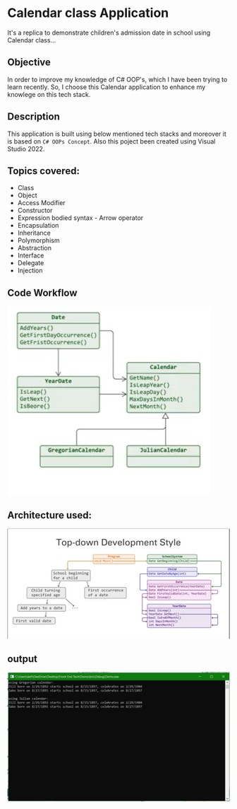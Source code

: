# Calendar class Application
It's a replica to demonstrate children's admission date in school using Calendar class...


## Objective
In order to improve my knowledge of C# OOP's, which I have been trying to learn recently. So, I choose this Calendar application to enhance my knowlege on this tech stack.


## Description
This application is built using below mentioned tech stacks and moreover it is based on  `C# OOPs Concept`. Also this poject been created using Visual Studio 2022.


## Topics covered:
* Class
* Object
* Access Modifier
* Constructor
* Expression bodied syntax - Arrow operator
* Encapsulation
* Inheritance
* Polymorphism
* Abstraction
* Interface
* Delegate
* Injection


## Code Workflow
<img src='Code workflow.png' alt='project image...' /> <br />


## Architecture used:
<img src='calendar architecture model.png' alt='project image...' />  <br />


## output
<img src='output window.png' alt='project image...' /> <br />
